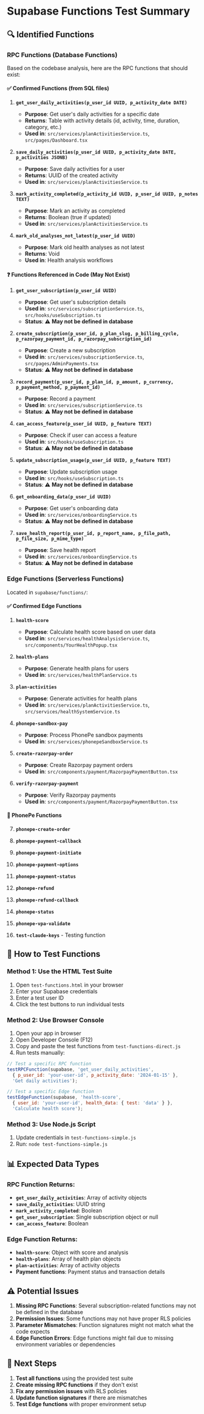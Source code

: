 # Supabase Functions Test Summary

## 🔍 Identified Functions

### RPC Functions (Database Functions)
Based on the codebase analysis, here are the RPC functions that should exist:

#### ✅ **Confirmed Functions (from SQL files)**
1. **`get_user_daily_activities(p_user_id UUID, p_activity_date DATE)`**
   - **Purpose**: Get user's daily activities for a specific date
   - **Returns**: Table with activity details (id, activity, time, duration, category, etc.)
   - **Used in**: `src/services/planActivitiesService.ts`, `src/pages/Dashboard.tsx`

2. **`save_daily_activities(p_user_id UUID, p_activity_date DATE, p_activities JSONB)`**
   - **Purpose**: Save daily activities for a user
   - **Returns**: UUID of the created activity
   - **Used in**: `src/services/planActivitiesService.ts`

3. **`mark_activity_completed(p_activity_id UUID, p_user_id UUID, p_notes TEXT)`**
   - **Purpose**: Mark an activity as completed
   - **Returns**: Boolean (true if updated)
   - **Used in**: `src/services/planActivitiesService.ts`

4. **`mark_old_analyses_not_latest(p_user_id UUID)`**
   - **Purpose**: Mark old health analyses as not latest
   - **Returns**: Void
   - **Used in**: Health analysis workflows

#### ❓ **Functions Referenced in Code (May Not Exist)**
1. **`get_user_subscription(p_user_id UUID)`**
   - **Purpose**: Get user's subscription details
   - **Used in**: `src/services/subscriptionService.ts`, `src/hooks/useSubscription.ts`
   - **Status**: ⚠️ **May not be defined in database**

2. **`create_subscription(p_user_id, p_plan_slug, p_billing_cycle, p_razorpay_payment_id, p_razorpay_subscription_id)`**
   - **Purpose**: Create a new subscription
   - **Used in**: `src/services/subscriptionService.ts`, `src/pages/AdminPayments.tsx`
   - **Status**: ⚠️ **May not be defined in database**

3. **`record_payment(p_user_id, p_plan_id, p_amount, p_currency, p_payment_method, p_payment_id)`**
   - **Purpose**: Record a payment
   - **Used in**: `src/services/subscriptionService.ts`
   - **Status**: ⚠️ **May not be defined in database**

4. **`can_access_feature(p_user_id UUID, p_feature TEXT)`**
   - **Purpose**: Check if user can access a feature
   - **Used in**: `src/hooks/useSubscription.ts`
   - **Status**: ⚠️ **May not be defined in database**

5. **`update_subscription_usage(p_user_id UUID, p_feature TEXT)`**
   - **Purpose**: Update subscription usage
   - **Used in**: `src/hooks/useSubscription.ts`
   - **Status**: ⚠️ **May not be defined in database**

6. **`get_onboarding_data(p_user_id UUID)`**
   - **Purpose**: Get user's onboarding data
   - **Used in**: `src/services/onboardingService.ts`
   - **Status**: ⚠️ **May not be defined in database**

7. **`save_health_report(p_user_id, p_report_name, p_file_path, p_file_size, p_mime_type)`**
   - **Purpose**: Save health report
   - **Used in**: `src/services/onboardingService.ts`
   - **Status**: ⚠️ **May not be defined in database**

### Edge Functions (Serverless Functions)
Located in `supabase/functions/`:

#### ✅ **Confirmed Edge Functions**
1. **`health-score`**
   - **Purpose**: Calculate health score based on user data
   - **Used in**: `src/services/healthAnalysisService.ts`, `src/components/YourHealthPopup.tsx`

2. **`health-plans`**
   - **Purpose**: Generate health plans for users
   - **Used in**: `src/services/healthPlanService.ts`

3. **`plan-activities`**
   - **Purpose**: Generate activities for health plans
   - **Used in**: `src/services/planActivitiesService.ts`, `src/services/healthSystemService.ts`

4. **`phonepe-sandbox-pay`**
   - **Purpose**: Process PhonePe sandbox payments
   - **Used in**: `src/services/phonepeSandboxService.ts`

5. **`create-razorpay-order`**
   - **Purpose**: Create Razorpay payment orders
   - **Used in**: `src/components/payment/RazorpayPaymentButton.tsx`

6. **`verify-razorpay-payment`**
   - **Purpose**: Verify Razorpay payments
   - **Used in**: `src/components/payment/RazorpayPaymentButton.tsx`

#### 📱 **PhonePe Functions**
7. **`phonepe-create-order`**
8. **`phonepe-payment-callback`**
9. **`phonepe-payment-initiate`**
10. **`phonepe-payment-options`**
11. **`phonepe-payment-status`**
12. **`phonepe-refund`**
13. **`phonepe-refund-callback`**
14. **`phonepe-status`**
15. **`phonepe-vpa-validate`**

16. **`test-claude-keys`** - Testing function

## 🧪 How to Test Functions

### Method 1: Use the HTML Test Suite
1. Open `test-functions.html` in your browser
2. Enter your Supabase credentials
3. Enter a test user ID
4. Click the test buttons to run individual tests

### Method 2: Use Browser Console
1. Open your app in browser
2. Open Developer Console (F12)
3. Copy and paste the test functions from `test-functions-direct.js`
4. Run tests manually:
```javascript
// Test a specific RPC function
testRPCFunction(supabase, 'get_user_daily_activities', 
  { p_user_id: 'your-user-id', p_activity_date: '2024-01-15' }, 
  'Get daily activities');

// Test a specific Edge function
testEdgeFunction(supabase, 'health-score', 
  { user_id: 'your-user-id', health_data: { test: 'data' } }, 
  'Calculate health score');
```

### Method 3: Use Node.js Script
1. Update credentials in `test-functions-simple.js`
2. Run: `node test-functions-simple.js`

## 📊 Expected Data Types

### RPC Function Returns:
- **`get_user_daily_activities`**: Array of activity objects
- **`save_daily_activities`**: UUID string
- **`mark_activity_completed`**: Boolean
- **`get_user_subscription`**: Single subscription object or null
- **`can_access_feature`**: Boolean

### Edge Function Returns:
- **`health-score`**: Object with score and analysis
- **`health-plans`**: Array of health plan objects
- **`plan-activities`**: Array of activity objects
- **Payment functions**: Payment status and transaction details

## ⚠️ Potential Issues

1. **Missing RPC Functions**: Several subscription-related functions may not be defined in the database
2. **Permission Issues**: Some functions may not have proper RLS policies
3. **Parameter Mismatches**: Function signatures might not match what the code expects
4. **Edge Function Errors**: Edge functions might fail due to missing environment variables or dependencies

## 🔧 Next Steps

1. **Test all functions** using the provided test suite
2. **Create missing RPC functions** if they don't exist
3. **Fix any permission issues** with RLS policies
4. **Update function signatures** if there are mismatches
5. **Test Edge functions** with proper environment setup
